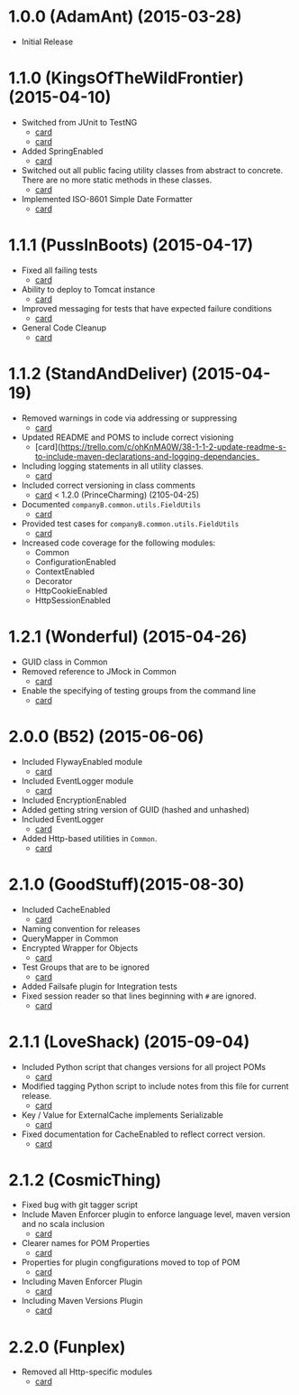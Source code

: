 # 1.0.0 (AdamAnt) (2015-03-28)
*   Initial Release
# 1.1.0 (KingsOfTheWildFrontier) (2015-04-10)
*   Switched from JUnit to TestNG
    *   [card](https://trello.com/c/quibF3jl/2-1-1-0-switch-to-testng-in-core-pom)
    *   [card](https://trello.com/c/OQ9m31GK/3-1-1-0-make-sure-that-all-test-classes-are-test-groups-unit)
*   Added SpringEnabled
    *   [card](https://trello.com/c/U1jDDfxd/29-1-1-1-switch-all-common-utility-classes-from-abstract-to-beans)
*   Switched out all public facing utility classes from abstract to concrete. There are no more static methods in these classes.
    *   [card](https://trello.com/c/U1jDDfxd/29-1-1-1-switch-all-common-utility-classes-from-abstract-to-beans)
*   Implemented ISO-8601 Simple Date Formatter
    *   [card](https://trello.com/c/kvi9st1N/1-1-1-0-implement-default-simpledateformatter-that-returns-date-string-in-iso-8601-format)
# 1.1.1 (PussInBoots) (2015-04-17)
*   Fixed all failing tests
    *   [card](https://trello.com/c/VmbfZ7TH/22-1-1-1-fix-failing-tests)
*   Ability to deploy to Tomcat instance
    *   [card](https://trello.com/c/X0gubdWw/30-1-1-1-tomcat-7-maven-plugin)
*  Improved messaging for tests that have expected failure conditions
    *   [card](https://trello.com/c/FDK2TynQ/31-1-1-1-common-error-messages-in-validate-statements)
*   General Code Cleanup
    *   [card](https://trello.com/c/rrMkCO6n/35-1-1-1-code-cleanup)
# 1.1.2 (StandAndDeliver) (2015-04-19)
*   Removed warnings in code via addressing or suppressing
    *   [card](https://trello.com/c/Udkrgt1S/37-2-0-1-remove-warnings-either-via-fix-or-supression)
*   Updated README and POMS to include correct visioning
    *   [card](https://trello.com/c/ohKnMA0W/38-1-1-2-update-readme-s-to-include-maven-declarations-and-logging-dependancies_
*   Including logging statements in all utility classes.
    *   [card](https://trello.com/c/DK2BsxYa/36-1-1-2-include-logging-statements-in-all-utility-classes)
*   Included correct versioning in class comments
    *   [card](https://trello.com/c/AxTW35h0/40-1-1-2-correct-versioning-numbers-in-class-comments)
< 1.2.0 (PrinceCharming) (2105-04-25)
*   Documented `companyB.common.utils.FieldUtils`
    *   [card](https://trello.com/c/s6PI3ccs/41-1-2-0-document-and-test-fieldutils)
*   Provided test cases for `companyB.common.utils.FieldUtils`
    *   [card](https://trello.com/c/s6PI3ccs/41-1-2-0-document-and-test-fieldutils)
*   Increased code coverage for the following modules:
    *   Common
    *   ConfigurationEnabled
    *   ContextEnabled
    *   Decorator
    *   HttpCookieEnabled
    *   HttpSessionEnabled
# 1.2.1 (Wonderful) (2015-04-26)
*   GUID class in Common
*   Removed reference to JMock in Common
    *   [card](https://trello.com/c/5adpgRDb/39-1-2-1-switch-to-easymock-in-common)
*   Enable the specifying of testing groups from the command line
    *   [card](https://trello.com/c/1RiSTkSF/20-1-2-1-enable-passing-of-test-groups-from-command-line)
# 2.0.0 (B52) (2015-06-06)
*   Included FlywayEnabled module
    *   [card](https://trello.com/c/tiiouco9/18-2-0-include-flywayenabled)
*   Included EventLogger module
    *   [card](https://trello.com/c/XY3PugLH/17-2-0-include-eventlogger)
*   Included EncryptionEnabled
*   Added getting string version of GUID (hashed and unhashed)
*   Included EventLogger
    *   [card](https://trello.com/c/8vyBhM6F/27-eventlogger-2-0-implement-postbeanprocessor-postprocessbeforeinitialization)
*   Added Http-based utilities in `Common`.
    *   [card](https://trello.com/c/GaYCINQW/46-common-2-0-add-httpservletutils)
# 2.1.0 (GoodStuff)(2015-08-30)
*   Included CacheEnabled
    *   [card](https://trello.com/c/pCl6zPFW/43-2-2-0-create-interface-for-storing-cookie-values-keyed-on-a-unique-identifier)
*   Naming convention for releases
*   QueryMapper in Common
*   Encrypted Wrapper for Objects
    *   [card](https://trello.com/c/eDXhqL7M/49-encryptionenabled-allow-for-genericised-encrypted-object)
*   Test Groups that are to be ignored
    *   [card](https://trello.com/c/jHJKjnWV/48-core-add-test-groups-that-are-to-be-ignored)
*   Added Failsafe plugin for Integration tests
*   Fixed session reader so that lines beginning with `#` are ignored.
    *   [card](https://trello.com/c/J9K0u7Wi/45-httpsessionenabled-2-1-fix-reader-so-that-comment-lines-starting-with-are-ignored)
# 2.1.1 (LoveShack) (2015-09-04)
*   Included Python script that changes versions for all project POMs
    *   [card](https://trello.com/c/8UyBJUrr/52-2-1-2-python-script-for-auto-advancing-versions-in-pom)
*   Modified tagging Python script to include notes from this file for current release.
    *   [card](https://trello.com/c/abiiMGcD/51-2-1-1-improve-messaging-for-git-tagging)
*   Key / Value for ExternalCache implements Serializable
    *   [card](https://trello.com/c/gmuf9vjC/54-2-1-1-cacheenabled-key-value-on-externalcache-should-implement-serializable)
*   Fixed documentation for CacheEnabled to reflect correct version.
    *   [card](https://trello.com/c/ILD0SWsG/53-2-1-1-fix-cacheenabled-javadoc-to-reflect-correct-version)
# 2.1.2 (CosmicThing)
*   Fixed bug with git tagger script
*   Include Maven Enforcer plugin to enforce language level, maven version and no scala inclusion
    *   [card](https://trello.com/c/SrZwkJLv/60-core-pom-include-maven-enforcer-plugin)
*   Clearer names for POM Properties
    *   [card](https://trello.com/c/aw6IZInK/59-core-pom-clearer-names-for-properties)
*   Properties for plugin congfigurations moved to top of POM
    *   [card](https://trello.com/c/BxiUJOuX/58-core-pom-move-plugin-config-values-to-top-as-property-driven-values)
*   Including Maven Enforcer Plugin
    *   [card](https://trello.com/c/SrZwkJLv/60-core-pom-include-maven-enforcer-plugin)
*   Including Maven Versions Plugin
    *   [card](https://trello.com/c/3YHkJhx5/62-core-pom-replace-python-versions-script-with-maven-versions-plugin)
# 2.2.0 (Funplex)
*   Removed all Http-specific modules
    *   [card](https://trello.com/c/DxWFOjgT/64-core-pom-2-2-0-depricate-httpcookieenabled-and-httpsessionenabled-modules)